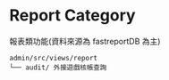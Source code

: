 # Report Category

報表類功能(資料來源為 fastreportDB 為主)

```
admin/src/views/report
└── audit/ 外接遊戲核帳查詢
```
